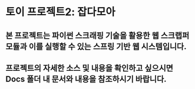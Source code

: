 # 토이 프로젝트2: 잡다모아

## 본 프로젝트는 파이썬 스크래핑 기술을 활용한 웹 스크랩퍼 모듈과 이를 실행할 수 있는 스프링 기반 웹 시스템입니다.
## 프로젝트의 자세한 소스 및 내용을 확인하고 싶으시면 Docs 폴더 내 문서와 내용을 참조하시기 바랍니다.
